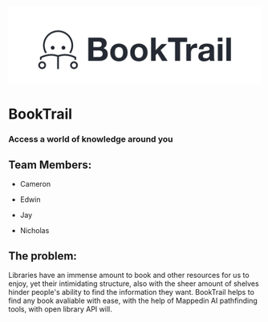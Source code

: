 ![BookTrail](/my-app/public/logo.png "BookTrail")

# BookTrail

### Access a world of knowledge around you

## Team Members:

- Cameron

- Edwin

- Jay

- Nicholas

## The problem:

Libraries have an immense amount to book and other resources for us to enjoy, yet their intimidating structure, also with the sheer amount of shelves hinder people's ability to find the information they want. BookTrail helps to find any book avaliable with ease, with the help of Mappedin AI pathfinding tools, with open library API will.